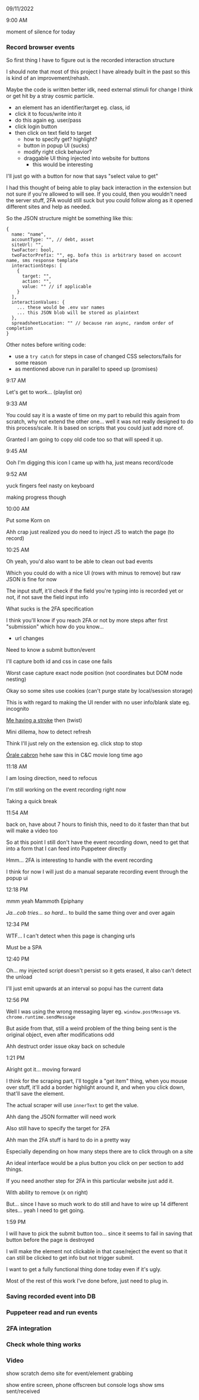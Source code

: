 09/11/2022

9:00 AM

moment of silence for today

### Record browser events

So first thing I have to figure out is the recorded interaction structure

I should note that most of this project I have already built in the past so this is kind of an improvement/rehash.

Maybe the code is written better idk, need external stimuli for change I think or get hit by a stray cosmic particle.

- an element has an identifier/target eg. class, id
- click it to focus/write into it
- do this again eg. user/pass
- click login button
- then click on text field to target
  - how to specify get? highlight?
  - button in popup UI (sucks)
  - modify right click behavior?
  - draggable UI thing injected into website for buttons
    - this would be interesting

I'll just go with a button for now that says "select value to get"

I had this thought of being able to play back interaction in the extension but not sure if you're allowed to will see. If you could, then you wouldn't need the server stuff, 2FA would still suck but you could follow along as it opened different sites and help as needed.

So the JSON structure might be something like this:

```
{
  name: "name",
  accountType: "", // debt, asset
  siteUrl: "",
  twoFactor: bool,
  twoFactorPrefix: "", eg. bofa this is arbitrary based on account name, sms response template
  interactionSteps: [
    {
      target: "",
      action: "",
      value: "" // if applicable
    }
  ],
  interactionValues: {
    ... these would be .env var names
    ... this JSON blob will be stored as plaintext
  },
  spreadsheetLocation: "" // because ran async, random order of completion
}
```

Other notes before writing code:
- use a `try catch` for steps in case of changed CSS selectors/fails for some reason
- as mentioned above run in parallel to speed up (promises)

9:17 AM

Let's get to work... (playlist on)

9:33 AM

You could say it is a waste of time on my part to rebuild this again from scratch, why not extend the other one... well it was not really designed to do this process/scale. It is based on scripts that you could just add more of.

Granted I am going to copy old code too so that will speed it up.

9:45 AM

Ooh I'm digging this icon I came up with ha, just means record/code

9:52 AM

yuck fingers feel nasty on keyboard

making progress though

10:00 AM

Put some Korn on

Ahh crap just realized you do need to inject JS to watch the page (to record)

10:25 AM

Oh yeah, you'd also want to be able to clean out bad events

Which you could do with a nice UI (rows with minus to remove) but raw JSON is fine for now

The input stuff, it'll check if the field you're typing into is recorded yet or not, if not save the field input info

What sucks is the 2FA specification

I think you'll know if you reach 2FA or not by more steps after first "submission" which how do you know...

- url changes

Need to know a submit button/event

I'll capture both id and css in case one fails

Worst case capture exact node position (not coordinates but DOM node nesting)

Okay so some sites use cookies (can't purge state by local/session storage)

This is with regard to making the UI render with no user info/blank slate eg. incognito

[Me having a stroke](https://youtu.be/TcePkwagNFA?t=2) then (twist)

Mini dillema, how to detect refresh

Think I'll just rely on the extension eg. click stop to stop

[Órale cabron](https://youtu.be/edCQxYzQqhU?t=1) hehe saw this in C&C movie long time ago

11:18 AM

I am losing direction, need to refocus

I'm still working on the event recording right now

Taking a quick break

11:54 AM

back on, have about 7 hours to finish this, need to do it faster than that but will make a video too

So at this point I still don't have the event recording down, need to get that into a form that I can feed into Puppeteer directly

Hmm... 2FA is interesting to handle with the event recording

I think for now I will just do a manual separate recording event through the popup ui

12:18 PM

mmm yeah Mammoth Epiphany

*Ja...cob tries... so hard...* to build the same thing over and over again

12:34 PM

WTF... I can't detect when this page is changing urls

Must be a SPA

12:40 PM

Oh... my injected script doesn't persist so it gets erased, it also can't detect the unload

I'll just emit upwards at an interval so popui has the current data

12:56 PM

Well I was using the wrong messaging layer eg. `window.postMessage` vs. `chrome.runtime.sendMessage`

But aside from that, still a weird problem of the thing being sent is the original object, even after modifications odd

Ahh destruct order issue okay back on schedule

1:21 PM

Alright got it... moving forward

I think for the scraping part, I'll toggle a "get item" thing, when you mouse over stuff, it'll add a border highlight around it, and when you click down, that'll save the element.

The actual scraper will use `innerText` to get the value.

Ahh dang the JSON formatter will need work

Also still have to specify the target for 2FA

Ahh man the 2FA stuff is hard to do in a pretty way

Especially depending on how many steps there are to click through on a site

An ideal interface would be a plus button you click on per section to add things.

If you need another step for 2FA in this particular website just add it.

With ability to remove (x on right)

But... since I have so much work to do still and have to wire up 14 different sites... yeah I need to get going.

1:59 PM

I will have to pick the submit button too... since it seems to fail in saving that button before the page is destroyed

I will make the element not clickable in that case/reject the event so that it can still be clicked to get info but not trigger submit.

I want to get a fully functional thing done today even if it's ugly.

Most of the rest of this work I've done before, just need to plug in.



### Saving recorded event into DB

### Puppeteer read and run events

### 2FA integration

### Check whole thing works

### Video

show scratch demo site for event/element grabbing

show entire screen, phone offscreen but console logs show sms sent/received

